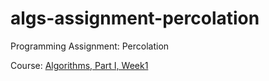 # algs-assignment-percolation
Programming Assignment: Percolation

Course: [Algorithms, Part I, Week1](https://www.coursera.org/learn/algorithms-part1/programming/Lhp5z/percolation)